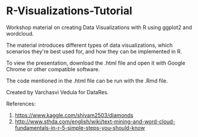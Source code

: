 # R-Visualizations-Tutorial
Workshop material on creating Data Visualizations with R using ggplot2 and wordcloud.

The material introduces different types of data visualizations, which scenarios they're best used for, and how they can be implemented in R.

To view the presentation, download the .html file and open it with Google Chrome or other compatible software.

The code mentioned in the .html file can be run with the .Rmd file.

Created by Varchasvi Vedula for DataRes.

References:
1. https://www.kaggle.com/shivam2503/diamonds
2. http://www.sthda.com/english/wiki/text-mining-and-word-cloud-fundamentals-in-r-5-simple-steps-you-should-know
